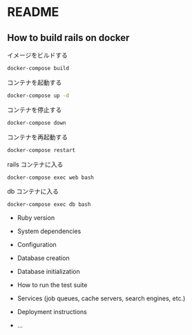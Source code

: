 # README

## How to build rails on docker

イメージをビルドする

```bash
docker-compose build
```

コンテナを起動する

```bash
docker-compose up -d
```

コンテナを停止する

```bash
docker-compose down
```

コンテナを再起動する

```bash
docker-compose restart
```

rails コンテナに入る

```bash
docker-compose exec web bash
```

db コンテナに入る

```bash
docker-compose exec db bash
```

- Ruby version

- System dependencies

- Configuration

- Database creation

- Database initialization

- How to run the test suite

- Services (job queues, cache servers, search engines, etc.)

- Deployment instructions

- ...
